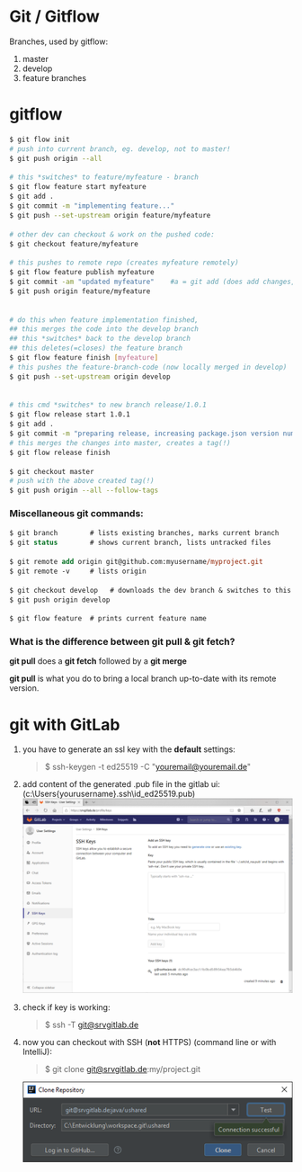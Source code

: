 <link rel="stylesheet" href="../_github-markdown.css">

# Git / Gitflow
Branches, used by gitflow:
1. master
2. develop
3. feature branches

# gitflow
```sh
$ git flow init
# push into current branch, eg. develop, not to master!
$ git push origin --all

# this *switches* to feature/myfeature - branch
$ git flow feature start myfeature
$ git add .
$ git commit -m "implementing feature..."
$ git push --set-upstream origin feature/myfeature

# other dev can checkout & work on the pushed code:
$ git checkout feature/myfeature

# this pushes to remote repo (creates myfeature remotely)
$ git flow feature publish myfeature
$ git commit -am "updated myfeature"    #a = git add (does add changes, does not add new files!)
$ git push origin feature/myfeature


# do this when feature implementation finished,
## this merges the code into the develop branch
## this *switches* back to the develop branch
## this deletes(=closes) the feature branch
$ git flow feature finish [myfeature]
# this pushes the feature-branch-code (now locally merged in develop)
$ git push --set-upstream origin develop


# this cmd *switches* to new branch release/1.0.1
$ git flow release start 1.0.1
$ git add .
$ git commit -m "preparing release, increasing package.json version number"
# this merges the changes into master, creates a tag(!)
$ git flow release finish

$ git checkout master
# push with the above created tag(!)
$ git push origin --all --follow-tags
```
### Miscellaneous git commands:
```ps
$ git branch        # lists existing branches, marks current branch
$ git status        # shows current branch, lists untracked files

$ git remote add origin git@github.com:myusername/myproject.git
$ git remote -v     # lists origin

$ git checkout develop   # downloads the dev branch & switches to this branch
$ git push origin develop

$ git flow feature  # prints current feature name
```
### What is the difference between git pull & git fetch?
**git pull** does a **git fetch** followed by a **git merge**

**git pull** is what you do to bring a local branch up-to-date with its remote version.

# git with GitLab
1. you have to generate an ssl key with the **default** settings:
    > $ ssh-keygen -t ed25519 -C "youremail@youremail.de"
1. add content of the generated .pub file in the gitlab ui:
    (c:\Users\{yourusername}\.ssh\id_ed25519.pub)
    <img src=gitlab.add.ssh.key.png width="550px">
1. check if key is working:
    > $ ssh -T git@srvgitlab.de
1. now you can checkout with SSH (**not** HTTPS) (command line or with IntelliJ):
    > $ git clone git@srvgitlab.de:my/project.git

    <img src=intellij.git.clone.png width="550px">
